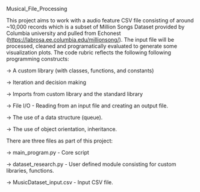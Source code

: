 Musical_File_Processing

This project aims to work with a audio feature CSV file consisting of around ~10,000 records which is a subset of Million Songs Dataset provided by Columbia university and pulled from Echonest (https://labrosa.ee.columbia.edu/millionsong/). The input file will be processed, cleaned and programatically evaluated to generate some visualization plots. The code rubric reflects the following following programming constructs:

-> A custom library (with classes, functions, and constants)

-> Iteration and decision making

-> Imports from custom library and the standard library

-> File I/O - Reading from an input file and creating an output file.

-> The use of a data structure (queue).

-> The use of object orientation, inheritance. 

There are three files as part of this project:

-> main_program.py - Core script

-> dataset_research.py - User defined module consisting for custom libraries, functions.

-> MusicDataset_input.csv - Input CSV file.
